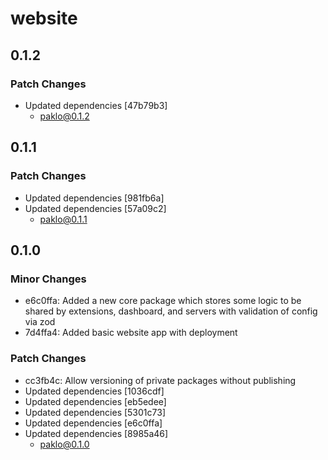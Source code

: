 # website

## 0.1.2

### Patch Changes

- Updated dependencies [47b79b3]
  - paklo@0.1.2

## 0.1.1

### Patch Changes

- Updated dependencies [981fb6a]
- Updated dependencies [57a09c2]
  - paklo@0.1.1

## 0.1.0

### Minor Changes

- e6c0ffa: Added a new core package which stores some logic to be shared by extensions, dashboard, and servers with validation of config via zod
- 7d4ffa4: Added basic website app with deployment

### Patch Changes

- cc3fb4c: Allow versioning of private packages without publishing
- Updated dependencies [1036cdf]
- Updated dependencies [eb5edee]
- Updated dependencies [5301c73]
- Updated dependencies [e6c0ffa]
- Updated dependencies [8985a46]
  - paklo@0.1.0
